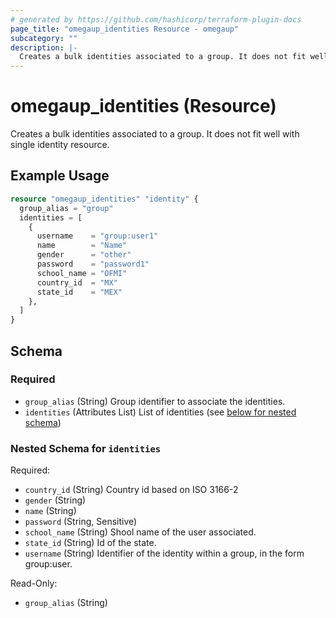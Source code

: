 ```yaml
---
# generated by https://github.com/hashicorp/terraform-plugin-docs
page_title: "omegaup_identities Resource - omegaup"
subcategory: ""
description: |-
  Creates a bulk identities associated to a group. It does not fit well with single identity resource.
---
```


# omegaup_identities (Resource)

Creates a bulk identities associated to a group. It does not fit well with single identity resource.

## Example Usage

```terraform
resource "omegaup_identities" "identity" {
  group_alias = "group"
  identities = [
    {
      username    = "group:user1"
      name        = "Name"
      gender      = "other"
      password    = "password1"
      school_name = "OFMI"
      country_id  = "MX"
      state_id    = "MEX"
    },
  ]
}
```

<!-- schema generated by tfplugindocs -->
## Schema

### Required

- `group_alias` (String) Group identifier to associate the identities.
- `identities` (Attributes List) List of identities (see [below for nested schema](#nestedatt--identities))

<a id="nestedatt--identities"></a>
### Nested Schema for `identities`

Required:

- `country_id` (String) Country id based on ISO 3166-2
- `gender` (String)
- `name` (String)
- `password` (String, Sensitive)
- `school_name` (String) Shool name of the user associated.
- `state_id` (String) Id of the state.
- `username` (String) Identifier of the identity within a group, in the form group:user.

Read-Only:

- `group_alias` (String)
